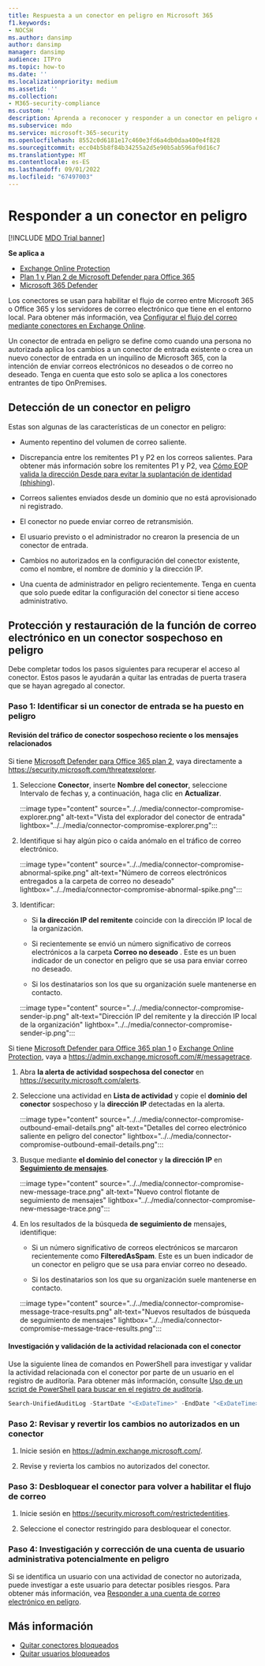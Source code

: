```yaml
---
title: Respuesta a un conector en peligro en Microsoft 365
f1.keywords:
- NOCSH
ms.author: dansimp
author: dansimp
manager: dansimp
audience: ITPro
ms.topic: how-to
ms.date: ''
ms.localizationpriority: medium
ms.assetid: ''
ms.collection:
- M365-security-compliance
ms.custom: ''
description: Aprenda a reconocer y responder a un conector en peligro en Microsoft 365.
ms.subservice: mdo
ms.service: microsoft-365-security
ms.openlocfilehash: 8552c0d6181e17c460e3fd6a4db0daa400e4f828
ms.sourcegitcommit: ecc04b5b8f84b34255a2d5e90b5ab596af0d16c7
ms.translationtype: MT
ms.contentlocale: es-ES
ms.lasthandoff: 09/01/2022
ms.locfileid: "67497003"
---
```

# <a name="respond-to-a-compromised-connector"></a>Responder a un conector en peligro

[!INCLUDE [MDO Trial banner](../includes/mdo-trial-banner.md)]

**Se aplica a**

- [Exchange Online Protection](exchange-online-protection-overview.md)
- [Plan 1 y Plan 2 de Microsoft Defender para Office 365](defender-for-office-365.md)
- [Microsoft 365 Defender](../defender/microsoft-365-defender.md)

Los conectores se usan para habilitar el flujo de correo entre Microsoft 365 o Office 365 y los servidores de correo electrónico que tiene en el entorno local. Para obtener más información, vea [Configurar el flujo del correo mediante conectores en Exchange Online](/exchange/mail-flow-best-practices/use-connectors-to-configure-mail-flow/use-connectors-to-configure-mail-flow).

Un conector de entrada en peligro se define como cuando una persona no autorizada aplica los cambios a un conector de entrada existente o crea un nuevo conector de entrada en un inquilino de Microsoft 365, con la intención de enviar correos electrónicos no deseados o de correo no deseado. Tenga en cuenta que esto solo se aplica a los conectores entrantes de tipo OnPremises. 

## <a name="detect-a-compromised-connector"></a>Detección de un conector en peligro

Estas son algunas de las características de un conector en peligro:

- Aumento repentino del volumen de correo saliente. 

- Discrepancia entre los remitentes P1 y P2 en los correos salientes. Para obtener más información sobre los remitentes P1 y P2, vea [Cómo EOP valida la dirección Desde para evitar la suplantación de identidad (phishing](how-office-365-validates-the-from-address.md#an-overview-of-email-message-standards)).

- Correos salientes enviados desde un dominio que no está aprovisionado ni registrado. 

- El conector no puede enviar correo de retransmisión. 

- El usuario previsto o el administrador no crearon la presencia de un conector de entrada. 

- Cambios no autorizados en la configuración del conector existente, como el nombre, el nombre de dominio y la dirección IP. 

- Una cuenta de administrador en peligro recientemente. Tenga en cuenta que solo puede editar la configuración del conector si tiene acceso administrativo. 

## <a name="secure-and-restore-email-function-to-a-suspected-compromised-connector"></a>Protección y restauración de la función de correo electrónico en un conector sospechoso en peligro

Debe completar todos los pasos siguientes para recuperar el acceso al conector. Estos pasos le ayudarán a quitar las entradas de puerta trasera que se hayan agregado al conector.

### <a name="step-1-identify-if-an-inbound-connector-has-been-compromised"></a>Paso 1: Identificar si un conector de entrada se ha puesto en peligro 

#### <a name="review-recent-suspicious-connector-traffic-or-related-messages"></a>Revisión del tráfico de conector sospechoso reciente o los mensajes relacionados

Si tiene [Microsoft Defender para Office 365 plan 2](defender-for-office-365.md), vaya directamente a https://security.microsoft.com/threatexplorer. 

1. Seleccione **Conector**, inserte **Nombre del conector**, seleccione Intervalo de fechas y, a continuación, haga clic en **Actualizar**. 

    :::image type="content" source="../../media/connector-compromise-explorer.png" alt-text="Vista del explorador del conector de entrada" lightbox="../../media/connector-compromise-explorer.png":::

2. Identifique si hay algún pico o caída anómalo en el tráfico de correo electrónico.

    :::image type="content" source="../../media/connector-compromise-abnormal-spike.png" alt-text="Número de correos electrónicos entregados a la carpeta de correo no deseado" lightbox="../../media/connector-compromise-abnormal-spike.png":::

3. Identificar: 

    - Si **la dirección IP del remitente** coincide con la dirección IP local de la organización. 

    - Si recientemente se envió un número significativo de correos electrónicos a la carpeta **Correo no deseado** . Este es un buen indicador de un conector en peligro que se usa para enviar correo no deseado. 

    - Si los destinatarios son los que su organización suele mantenerse en contacto. 

    :::image type="content" source="../../media/connector-compromise-sender-ip.png" alt-text="Dirección IP del remitente y la dirección IP local de la organización" lightbox="../../media/connector-compromise-sender-ip.png":::

Si tiene [Microsoft Defender para Office 365 plan 1](defender-for-office-365.md) o [Exchange Online Protection](exchange-online-protection-overview.md), vaya a https://admin.exchange.microsoft.com/#/messagetrace. 

1. Abra **la alerta de actividad sospechosa del conector** en https://security.microsoft.com/alerts.  

2. Seleccione una actividad en **Lista de actividad** y copie el **dominio del conector** sospechoso y la **dirección IP** detectadas en la alerta.

    :::image type="content" source="../../media/connector-compromise-outbound-email-details.png" alt-text="Detalles del correo electrónico saliente en peligro del conector" lightbox="../../media/connector-compromise-outbound-email-details.png":::
    
3. Busque mediante **el dominio del conector** y **la dirección IP** en [**Seguimiento de mensajes**](https://admin.exchange.microsoft.com/#/messagetrace). 

    :::image type="content" source="../../media/connector-compromise-new-message-trace.png" alt-text="Nuevo control flotante de seguimiento de mensajes" lightbox="../../media/connector-compromise-new-message-trace.png":::
    
4. En los resultados de la búsqueda **de seguimiento de** mensajes, identifique: 

    - Si un número significativo de correos electrónicos se marcaron recientemente como **FilteredAsSpam**. Este es un buen indicador de un conector en peligro que se usa para enviar correo no deseado. 

    - Si los destinatarios son los que su organización suele mantenerse en contacto. 

    :::image type="content" source="../../media/connector-compromise-message-trace-results.png" alt-text="Nuevos resultados de búsqueda de seguimiento de mensajes" lightbox="../../media/connector-compromise-message-trace-results.png":::

#### <a name="investigate-and-validate-connector-related-activity"></a>Investigación y validación de la actividad relacionada con el conector 

Use la siguiente línea de comandos en PowerShell para investigar y validar la actividad relacionada con el conector por parte de un usuario en el registro de auditoría. Para obtener más información, consulte [Uso de un script de PowerShell para buscar en el registro de auditoría](/compliance/audit-log-search-script). 

```powershell
Search-UnifiedAuditLog -StartDate "<ExDateTime>" -EndDate "<ExDateTime>" -Operations "New-InboundConnector", "Set-InboundConnector", "Remove-InboundConnector
```

### <a name="step-2-review-and-revert-unauthorized-changes-in-a-connector"></a>Paso 2: Revisar y revertir los cambios no autorizados en un conector 

1. Inicie sesión en https://admin.exchange.microsoft.com/. 

2. Revise y revierta los cambios no autorizados del conector. 

### <a name="step-3-unblock-the-connector-to-re-enable-mail-flow"></a>Paso 3: Desbloquear el conector para volver a habilitar el flujo de correo 

1. Inicie sesión en https://security.microsoft.com/restrictedentities. 

2. Seleccione el conector restringido para desbloquear el conector. 

### <a name="step-4-investigate-and-remediate-potentially-compromised-administrative-user-account"></a>Paso 4: Investigación y corrección de una cuenta de usuario administrativa potencialmente en peligro

Si se identifica un usuario con una actividad de conector no autorizada, puede investigar a este usuario para detectar posibles riesgos. Para obtener más información, vea [Responder a una cuenta de correo electrónico en peligro](responding-to-a-compromised-email-account.md).

## <a name="more-information"></a>Más información

- [Quitar conectores bloqueados](remove-blocked-connectors.md)
- [Quitar usuarios bloqueados](removing-user-from-restricted-users-portal-after-spam.md)
